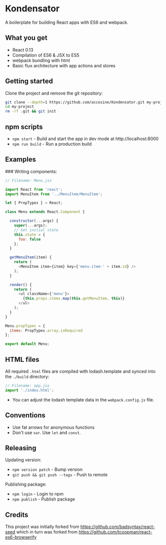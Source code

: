 # Kondensator

A boilerplate for building React apps with ES6 and webpack.

## What you get

* React 0.13
* Compilation of ES6 & JSX to ES5
* webpack bundling with html
* Basic flux architecture with app actions and stores

## Getting started

Clone the project and remove the git repository:

```bash
git clone --depth=1 https://github.com/accosine/Kondensator.git my-project
cd my-project
rm -rf .git && git init
```

## npm scripts

* `npm start` - Build and start the app in dev mode at http://localhost:8000
* `npm run build` - Run a production build

## Examples

### Writing components:

```js
// Filename: Menu.jsx

import React from 'react';
import MenuItem from '../MenuItem/MenuItem';

let { PropTypes } = React;

class Menu extends React.Component {

  constructor(...args) {
    super(...args);
    // Set initial state
    this.state = {
      foo: false
    };
  }

  getMenuItem(item) {
    return (
      <MenuItem item={item} key={'menu-item-' + item.id} />
    );
  }

  render() {
    return (
      <ul className={'menu'}>
        {this.props.items.map(this.getMenuItem, this)}
      </ul>
    );
  }
}

Menu.propTypes = {
  items: PropTypes.array.isRequired
};

export default Menu;
```


## HTML files

All required `.html` files are compiled with lodash.template and synced into the `./build` directory:

```js
// Filename: app.jsx
import './index.html';
```

* You can adjust the lodash template data in the `webpack.config.js` file.

## Conventions

* Use fat arrows for anonymous functions
* Don't use `var`. Use `let` and `const`.


## Releasing

Updating version:

* `npm version patch` - Bump version
* `git push && git push --tags` - Push to remote

Publishing package:

* `npm login` - Login to npm
* `npm publish` - Publish package

## Credits

This project was initially forked from https://github.com/badsyntax/react-seed
which in turn was forked from https://github.com/tcoopman/react-es6-browserify

